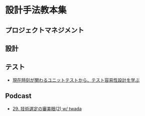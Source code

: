 # 設計手法教本集

## プロジェクトマネジメント

## 設計

## テスト
* [現在時刻が関わるユニットテストから、テスト容易性設計を学ぶ](https://t-wada.hatenablog.jp/entry/design-for-testability)

## Podcast
* [29. 技術選定の審美眼(2) w/ twada](https://fukabori.fm/episode/29)